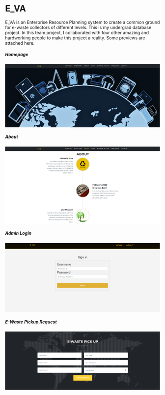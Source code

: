 # E_VA
E_VA is an Enterprise Resource Planning system to create a common ground for e-waste collectors of different levels. This is my undergrad database project. In this team project, I collaborated with four other amazing and hardworking people to make this project a reality. Some previews are attached here. 

##### Homepage
![Home Page](https://github.com/Shahir47/E_VA/blob/main/Preview/P1.png)

##### About
![About](https://github.com/Shahir47/E_VA/blob/main/Preview/P2.png)

##### Admin Login
![Admin Login](https://github.com/Shahir47/E_VA/blob/main/Preview/P3.png)

##### E-Waste Pickup Request
![Picup Request](https://github.com/Shahir47/E_VA/blob/main/Preview/P4.png)
